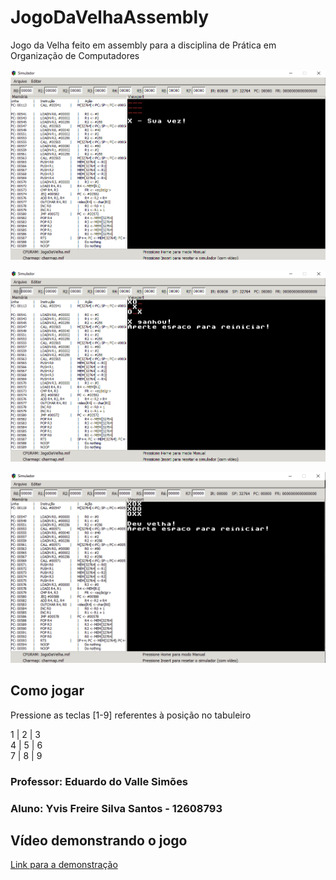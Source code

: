 # JogoDaVelhaAssembly

Jogo da Velha feito em assembly para a disciplina de Prática em Organização de Computadores

![Tela inicial do jogo](img/TelaInicial.png)

![Vitória do jogador X](img/xGanhou.png)

![Empate](img/deuVelha.png)

## Como jogar
Pressione as teclas [1-9] referentes à posição no tabuleiro

1 | 2 | 3  
4 | 5 | 6  
7 | 8 | 9  

### Professor: Eduardo do Valle Simões
### Aluno: Yvis Freire Silva Santos - 12608793

## Vídeo demonstrando o jogo
[Link para a demonstração](https://drive.google.com/file/d/1_Rc-GAnlUAPunOQip1ID_wSvq8HNWPjV/view?usp=sharing)
